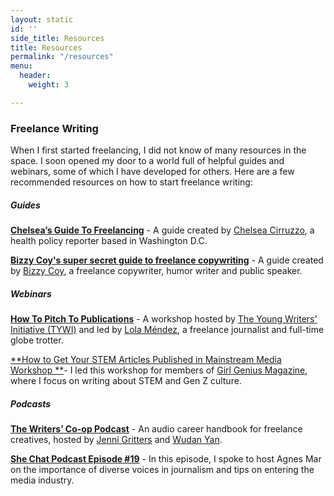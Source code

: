 ```yaml
---
layout: static
id: ''
side_title: Resources
title: Resources
permalink: "/resources"
menu:
  header:
    weight: 3

---
```

### Freelance Writing

When I first started freelancing, I did not know of many resources in the space. I soon opened my door to a world full of helpful guides and webinars, some of which I have developed for others. Here are a few recommended resources on how to start freelance writing: 

##### Guides

[**Chelsea’s Guide To Freelancing**](https://docs.google.com/document/d/1iMKXNCxHlyLBxo7VZZQYYdil0Be_9CdD7jxfx_EjTSY/edit?usp=sharing "Chelsea’s Guide To Freelancing") - A guide created by [Chelsea Cirruzzo](https://chelseacirruzzo.com/ "Chelsea Cirruzzo"), a health policy reporter based in Washington D.C. 

[**Bizzy Coy's super secret guide to freelance copywriting**](https://docs.google.com/document/d/1Wz9gjS_TOm1VO9VJIeH-UfgkcIqJeRq8jbIi7c7r8b4/edit?usp=sharing) - A guide created by [Bizzy Coy](http://www.bizzycoy.com/), a freelance copywriter, humor writer and public speaker. 

##### Webinars

[**How To Pitch To Publications**](https://www.instagram.com/tv/CExTySaAmnG/?fbclid=IwAR1xjmOHqVzUrckmaPfq8cI1OTeRe1oj7KRqiRMmHVCtwMlIi87a7r0ulFg) - A workshop hosted by [The Young Writers' Initiative (TYWI)](http://tywi.org/) and led by [Lola Méndez](https://lolaannmendez.com/), a freelance journalist and full-time globe trotter. 

[**How to Get Your STEM Articles Published in Mainstream Media Workshop **](https://www.youtube.com/watch?v=Z6reQy3TccI)- I led this workshop for members of [Girl Genius Magazine](https://girlgeniusmag.tech/), where I focus on writing about STEM and Gen Z culture. 

##### Podcasts

[**The Writers’ Co-op Podcast**](https://www.thewriterscooppod.com/) - An audio career handbook for freelance creatives, hosted by [Jenni Gritters](http://jennigritters.com/) and [Wudan Yan](http://www.wudanyan.com/).

[**She Chat Podcast Episode #19**](https://podcasts.apple.com/us/podcast/anika-nayak-how-to-get-your-articles-published-in-mainstream/id1505540169?i=1000493918317) - In this episode, I spoke to host Agnes Mar on the importance of diverse voices in journalism and tips on entering the media industry. 